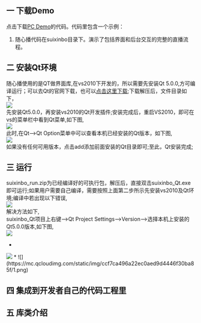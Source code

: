 ## 一 下载Demo
点击下载[PC Demo](https://github.com/zhaoyang21cn/iLiveSDK_PC_Demos)的代码。代码里包含一个示例：<br/>
1. 随心播代码在suixinbo目录下。演示了包括界面和后台交互的完整的直播流程。

## 二 安装Qt环境
随心播使用的是QT做界面库,在vs2010下开发的，所以需要先安装Qt 5.0.0,方可编译运行；可以去Qt的官网下载，也可以[点击这里下载](http://dldir1.qq.com/hudongzhibo/git/Qt/Qt_5.0.0.zip);下载解压后，文件目录如下，<br/>
![](http://mc.qcloudimg.com/static/img/00d8b25ddf3160c0673327568cd559fc/image.png)<br/>
先安装Qt5.0.0，再安装vs2010的Qt开发插件;安装完成后，重启VS2010，即可在vs的菜单栏中看到Qt菜单,如下图,<br/>
![](http://mc.qcloudimg.com/static/img/3422fe8496cd39d1b7d6c2b418460765/image.png)<br/>
此时,在Qt-->Qt Option菜单中可以查看本机已经安装的Qt版本，如下图,<br/>
![](http://mc.qcloudimg.com/static/img/435adc9eeb163e34bc4e602acfc900a1/image.png)<br/>
如果没有任何可用版本，点击add添加前面安装的Qt目录即可;至此，Qt安装完成;

## 三 运行
suixinbo_run.zip为已经编译好的可执行包，解压后，直接双击suixinbo_Qt.exe即可运行;如果用户需要自己编译，需要按照上面第二步所示先安装vs2010及Qt环境;编译中若出现以下错误,<br/>
![](http://mc.qcloudimg.com/static/img/c26848a45381ec52be2f119651dfedd0/image.png)<br/>
解决方法如下,<br>
suixinbo_Qt项目上右键-->Qt Project Settings-->Version-->选择本机上安装的Qt5.0.0版本,如下图,<br/>
![](http://mc.qcloudimg.com/static/img/b4a713a90cf513f0173c5bc556a1a09c/image.png)<br/>

* <div align=center>
<img src="https://mc.qcloudimg.com/static/img/1be6185cdb0f61756c85e230a9fc0514/2.png"/>
</div>
* ![](https://mc.qcloudimg.com/static/img/ccf7ca496a22ec0aed9d4446f30ba85f/1.png)

## 四 集成到开发者自己的代码工程里

## 五 库类介绍


